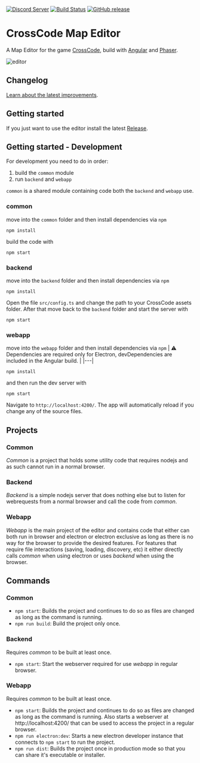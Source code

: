 [![Discord Server](https://img.shields.io/discord/382339402338402315.svg?label=Discord%20Server)](https://discord.gg/TFs6n5v)  [![Build Status](https://travis-ci.org/CCDirectLink/crosscode-map-editor.svg?branch=master)](https://travis-ci.org/CCDirectLink/crosscode-map-editor) [![GitHub release](https://img.shields.io/github/release/CCDirectLink/crosscode-map-editor.svg)](https://GitHub.com/CCDirectLink/crosscode-map-editor/releases/)

# CrossCode Map Editor


A Map Editor for the game [CrossCode](http://www.cross-code.com/en/home), build with [Angular](https://angular.io/) and [Phaser](https://phaser.io/).

![editor](https://user-images.githubusercontent.com/9483499/94266096-eb0df280-ff39-11ea-907c-7b6a40c983cb.png)

## Changelog
[Learn about the latest improvements](CHANGELOG.md).

## Getting started
If you just want to use the editor install the latest [Release](https://github.com/CCDirectLink/crosscode-map-editor/releases/latest).

## Getting started - Development

For development you need to do in order:
1. build the `common` module
2. run `backend` and `webapp`

`common` is a shared module containing code both the `backend` and `webapp` use.

### common 

move into the `common` folder and then install dependencies via `npm`
```
npm install
```
build the code with
```
npm start
```

### backend
move into the `backend` folder and then install dependencies via `npm`
```
npm install
```
Open the file `src/config.ts` and change the path to your CrossCode assets folder.
After that move back to the `backend` folder and start the server with
```
npm start
```

### webapp
move into the `webapp` folder and then install dependencies via `npm`
| :warning: Dependencies are required only for Electron, devDependencies are included in the Angular build. |
|---|
```
npm install
```
and then run the dev server with
```
npm start
```

Navigate to `http://localhost:4200/`. The app will automatically reload if you change any of the source files.

## Projects

### Common
*Common* is a project that holds some utility code that requires nodejs and as such cannot run in a normal browser.

### Backend
*Backend* is a simple nodejs server that does nothing else but to listen for webrequests from a normal browser and call the code from *common*.

### Webapp
*Webapp* is the main project of the editor and contains code that either can both run in browser and electron or electron exclusive as long as there is no way for the browser to provide the desired features. For features that require file interactions (saving, loading, discovery, etc) it either directly calls *common* when using electron or uses *backend* when using the browser.

## Commands

### Common
* `npm start`: Builds the project and continues to do so as files are changed as long as the command is running.
* `npm run build`: Build the project only once.

### Backend
Requires *common* to be built at least once.

* `npm start`: Start the webserver required for use *webapp* in regular browser.

### Webapp
Requires *common* to be built at least once.

* `npm start`: Builds the project and continues to do so as files are changed as long as the command is running. Also starts a webserver at http://localhost:4200/ that can be used to access the project in a regular browser.
* `npm run electron:dev`: Starts a new electron developer instance that connects to `npm start` to run the project.
* `npm run dist`: Builds the project once in production mode so that you can share it's executable or installer.
